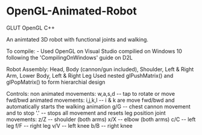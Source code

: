 # OpenGL-Animated-Robot
GLUT OpenGL C++

An animtated 3D robot with functional joints and walking.

To compile:
	- Used OpenGL on Visual Studio compilied on Windows 10 following the 'CompilingOnWindows' guide on D2L

Robot Assembly:
	Head, Body (cannon/gun included), Shoulder, Left & Right Arm, Lower Body, Left & Right Leg
	Used nested glPushMatrix() and glPopMatrix() to form hierarchial design

Controls:
	non animated movements:
		w,a,s,d -- tap to rotate or move fwd/bwd
	animated movements:
		i,j,k,l -- i & k are move fwd/bwd and automatically starts the walking animation
		g/G 	-- chest cannon movement and to stop
		'.'     -- stops all movement and resets leg position
	joint movements:
		z/Z -- shoulder (both arms)
		x/X -- elbow (both arms)
		c/C -- left leg
		f/F -- right leg
		v/V -- left knee
		b/B -- right knee

